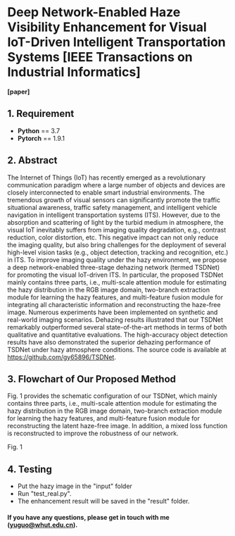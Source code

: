 # Deep Network-Enabled Haze Visibility Enhancement for Visual IoT-Driven Intelligent Transportation Systems [IEEE Transactions on Industrial Informatics]


**[paper]**

## 1. Requirement ##
* __Python__ == 3.7
* __Pytorch__ == 1.9.1

## 2. Abstract
The Internet of Things (IoT) has recently emerged as a revolutionary communication paradigm where a large number of objects and devices are closely interconnected to enable smart industrial environments. The tremendous growth of visual sensors can significantly promote the traffic situational awareness, traffic safety management, and intelligent vehicle navigation in intelligent transportation systems (ITS). However, due to the absorption and scattering of light by the turbid medium in atmosphere, the visual IoT inevitably suffers from imaging quality degradation, e.g., contrast reduction, color distortion, etc. This negative impact can not only reduce the imaging quality, but also bring challenges for the deployment of several high-level vision tasks (e.g., object detection, tracking and recognition, etc.) in ITS. To improve imaging quality under the hazy environment, we propose a deep network-enabled three-stage dehazing network (termed TSDNet) for promoting the visual IoT-driven ITS. In particular, the proposed TSDNet mainly contains three parts, i.e., multi-scale attention module for estimating the hazy distribution in the RGB image domain, two-branch extraction module for learning the hazy features, and multi-feature fusion module for integrating all characteristic information and reconstructing the haze-free image. Numerous experiments have been implemented on synthetic and real-world imaging scenarios. Dehazing results illustrated that our TSDNet remarkably outperformed several state-of-the-art methods in terms of both qualitative and quantitative evaluations. The high-accuracy object detection results have also demonstrated the superior dehazing performance of TSDNet under hazy atmosphere conditions. The source code is available at https://github.com/gy65896/TSDNet.

## 3. Flowchart of Our Proposed Method
Fig. 1 provides the schematic configuration of our TSDNet, which mainly contains three parts, i.e., multi-scale attention module for estimating the hazy distribution in the RGB image domain, two-branch extraction module for learning the hazy features, and multi-feature fusion module for reconstructing the latent haze-free image. In addition, a mixed loss function is reconstructed to improve the robustness of our network.

Fig. 1

## 4. Testing
* Put the hazy image in the "input" folder
* Run "test_real.py". 
* The enhancement result will be saved in the "result" folder.

#### If you have any questions, please get in touch with me (yuguo@whut.edu.cn).
